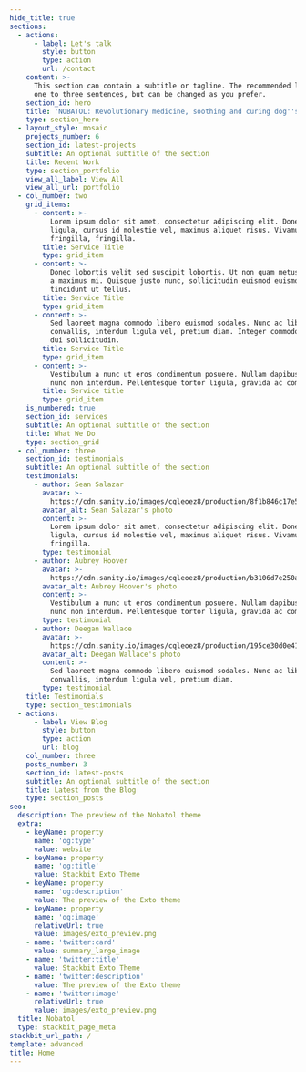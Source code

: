 ```yaml
---
hide_title: true
sections:
  - actions:
      - label: Let's talk
        style: button
        type: action
        url: /contact
    content: >-
      This section can contain a subtitle or tagline. The recommended length is
      one to three sentences, but can be changed as you prefer.
    section_id: hero
    title: 'NOBATOL: Revolutionary medicine, soothing and curing dog''s seizures.'
    type: section_hero
  - layout_style: mosaic
    projects_number: 6
    section_id: latest-projects
    subtitle: An optional subtitle of the section
    title: Recent Work
    type: section_portfolio
    view_all_label: View All
    view_all_url: portfolio
  - col_number: two
    grid_items:
      - content: >-
          Lorem ipsum dolor sit amet, consectetur adipiscing elit. Donec nisl
          ligula, cursus id molestie vel, maximus aliquet risus. Vivamus in nibh
          fringilla, fringilla.
        title: Service Title
        type: grid_item
      - content: >-
          Donec lobortis velit sed suscipit lobortis. Ut non quam metus. Nullam
          a maximus mi. Quisque justo nunc, sollicitudin euismod euismod at,
          tincidunt ut tellus.
        title: Service Title
        type: grid_item
      - content: >-
          Sed laoreet magna commodo libero euismod sodales. Nunc ac libero
          convallis, interdum ligula vel, pretium diam. Integer commodo sem at
          dui sollicitudin.
        title: Service Title
        type: grid_item
      - content: >-
          Vestibulum a nunc ut eros condimentum posuere. Nullam dapibus quis
          nunc non interdum. Pellentesque tortor ligula, gravida ac commodo eu.
        title: Service title
        type: grid_item
    is_numbered: true
    section_id: services
    subtitle: An optional subtitle of the section
    title: What We Do
    type: section_grid
  - col_number: three
    section_id: testimonials
    subtitle: An optional subtitle of the section
    testimonials:
      - author: Sean Salazar
        avatar: >-
          https://cdn.sanity.io/images/cqleoez8/production/8f1b846c17e537007695426822dea1e8720cf15a-90x90.jpg
        avatar_alt: Sean Salazar's photo
        content: >-
          Lorem ipsum dolor sit amet, consectetur adipiscing elit. Donec nisl
          ligula, cursus id molestie vel, maximus aliquet risus. Vivamus in nibh
          fringilla.
        type: testimonial
      - author: Aubrey Hoover
        avatar: >-
          https://cdn.sanity.io/images/cqleoez8/production/b3106d7e250a02ab0f7faf314d06904a4d2d3053-90x90.jpg
        avatar_alt: Aubrey Hoover's photo
        content: >-
          Vestibulum a nunc ut eros condimentum posuere. Nullam dapibus quis
          nunc non interdum. Pellentesque tortor ligula, gravida ac commodo eu.
        type: testimonial
      - author: Deegan Wallace
        avatar: >-
          https://cdn.sanity.io/images/cqleoez8/production/195ce30d0e4195e150a9816082000157925424fb-90x90.jpg
        avatar_alt: Deegan Wallace's photo
        content: >-
          Sed laoreet magna commodo libero euismod sodales. Nunc ac libero
          convallis, interdum ligula vel, pretium diam.
        type: testimonial
    title: Testimonials
    type: section_testimonials
  - actions:
      - label: View Blog
        style: button
        type: action
        url: blog
    col_number: three
    posts_number: 3
    section_id: latest-posts
    subtitle: An optional subtitle of the section
    title: Latest from the Blog
    type: section_posts
seo:
  description: The preview of the Nobatol theme
  extra:
    - keyName: property
      name: 'og:type'
      value: website
    - keyName: property
      name: 'og:title'
      value: Stackbit Exto Theme
    - keyName: property
      name: 'og:description'
      value: The preview of the Exto theme
    - keyName: property
      name: 'og:image'
      relativeUrl: true
      value: images/exto_preview.png
    - name: 'twitter:card'
      value: summary_large_image
    - name: 'twitter:title'
      value: Stackbit Exto Theme
    - name: 'twitter:description'
      value: The preview of the Exto theme
    - name: 'twitter:image'
      relativeUrl: true
      value: images/exto_preview.png
  title: Nobatol
  type: stackbit_page_meta
stackbit_url_path: /
template: advanced
title: Home
---
```

